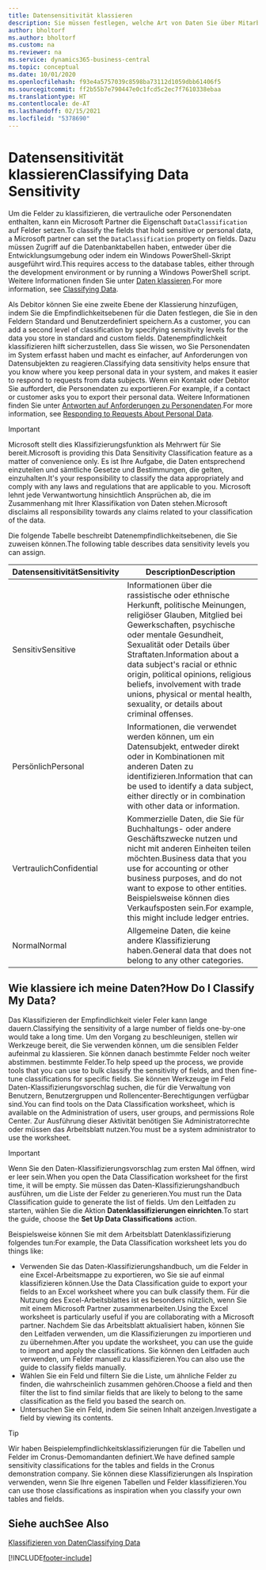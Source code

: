 ```yaml
---
title: Datensensitivität klassieren
description: Sie müssen festlegen, welche Art von Daten Sie über Mitarbeiter speichern, sodass Sie sich auf Datensubjektanforderungen reagieren können.
author: bholtorf
ms.author: bholtorf
ms.custom: na
ms.reviewer: na
ms.service: dynamics365-business-central
ms.topic: conceptual
ms.date: 10/01/2020
ms.openlocfilehash: f93e4a5757039c8598ba73112d1059dbb61406f5
ms.sourcegitcommit: ff2b55b7e790447e0c1fcd5c2ec7f7610338ebaa
ms.translationtype: HT
ms.contentlocale: de-AT
ms.lasthandoff: 02/15/2021
ms.locfileid: "5378690"
---
```

# <a name="classifying-data-sensitivity"></a><span data-ttu-id="f066d-103">Datensensitivität klassieren</span><span class="sxs-lookup"><span data-stu-id="f066d-103">Classifying Data Sensitivity</span></span>
<span data-ttu-id="f066d-104">Um die Felder zu klassifizieren, die vertrauliche oder Personendaten enthalten, kann ein Microsoft Partner die Eigenschaft ```DataClassification``` auf Felder setzen.</span><span class="sxs-lookup"><span data-stu-id="f066d-104">To classify the fields that hold sensitive or personal data, a Microsoft partner can set the ```DataClassification``` property on fields.</span></span> <span data-ttu-id="f066d-105">Dazu müssen Zugriff auf die Datenbanktabellen haben, entweder über die Entwicklungsumgebung oder indem ein Windows PowerShell-Skript ausgeführt wird.</span><span class="sxs-lookup"><span data-stu-id="f066d-105">This requires access to the database tables, either through the development environment or by running a Windows PowerShell script.</span></span> <span data-ttu-id="f066d-106">Weitere Informationen finden Sie unter [Daten klassieren](/dynamics365/business-central/dev-itpro/developer/devenv-classifying-data).</span><span class="sxs-lookup"><span data-stu-id="f066d-106">For more information, see [Classifying Data](/dynamics365/business-central/dev-itpro/developer/devenv-classifying-data).</span></span>  

<span data-ttu-id="f066d-107">Als Debitor können Sie eine zweite Ebene der Klassierung hinzufügen, indem Sie die Empfindlichkeitsebenen für die Daten festlegen, die Sie in den Feldern Standard und Benutzerdefiniert speichern.</span><span class="sxs-lookup"><span data-stu-id="f066d-107">As a customer, you can add a second level of classification by specifying sensitivity levels for the data you store in standard and custom fields.</span></span> <span data-ttu-id="f066d-108">Datenempfindlichkeit klassifizieren hilft sicherzustellen, dass Sie wissen, wo Sie Personendaten im System erfasst haben und macht es einfacher, auf Anforderungen von Datensubjekten zu reagieren.</span><span class="sxs-lookup"><span data-stu-id="f066d-108">Classifying data sensitivity helps ensure that you know where you keep personal data in your system, and makes it easier to respond to requests from data subjects.</span></span> <span data-ttu-id="f066d-109">Wenn ein Kontakt oder Debitor Sie auffordert, die Personendaten zu exportieren.</span><span class="sxs-lookup"><span data-stu-id="f066d-109">For example, if a contact or customer asks you to export their personal data.</span></span> <span data-ttu-id="f066d-110">Weitere Informationen finden Sie unter [Antworten auf Anforderungen zu Personendaten](admin-responding-to-requests-about-personal-data.md).</span><span class="sxs-lookup"><span data-stu-id="f066d-110">For more information, see [Responding to Requests About Personal Data](admin-responding-to-requests-about-personal-data.md).</span></span>

> [!Important]
> <span data-ttu-id="f066d-111">Microsoft stellt dies Klassifizierungsfunktion als Mehrwert für Sie bereit.</span><span class="sxs-lookup"><span data-stu-id="f066d-111">Microsoft is providing this Data Sensitivity Classification feature as a matter of convenience only.</span></span> <span data-ttu-id="f066d-112">Es ist Ihre Aufgabe, die Daten entsprechend einzuteilen und sämtliche Gesetze und Bestimmungen, die gelten, einzuhalten.</span><span class="sxs-lookup"><span data-stu-id="f066d-112">It's your responsibility to classify the data appropriately and comply with any laws and regulations that are applicable to you.</span></span> <span data-ttu-id="f066d-113">Microsoft lehnt jede Verwantwortung hinsichtlich Ansprüchen ab, die im Zusammenhang mit Ihrer Klassifikation von Daten stehen.</span><span class="sxs-lookup"><span data-stu-id="f066d-113">Microsoft disclaims all responsibility towards any claims related to your classification of the data.</span></span>  

<span data-ttu-id="f066d-114">Die folgende Tabelle beschreibt Datenempfindlichkeitsebenen, die Sie zuweisen können.</span><span class="sxs-lookup"><span data-stu-id="f066d-114">The following table describes data sensitivity levels you can assign.</span></span>

|<span data-ttu-id="f066d-115">Datensensitivität</span><span class="sxs-lookup"><span data-stu-id="f066d-115">Sensitivity</span></span>|<span data-ttu-id="f066d-116">Description</span><span class="sxs-lookup"><span data-stu-id="f066d-116">Description</span></span>|
|----|----|
|<span data-ttu-id="f066d-117">Sensitiv</span><span class="sxs-lookup"><span data-stu-id="f066d-117">Sensitive</span></span> | <span data-ttu-id="f066d-118">Informationen über die rassistische oder ethnische Herkunft, politische Meinungen, religiöser Glauben, Mitglied bei Gewerkschaften, psychische oder mentale Gesundheit, Sexualität oder Details über Straftaten.</span><span class="sxs-lookup"><span data-stu-id="f066d-118">Information about a data subject's racial or ethnic origin, political opinions, religious beliefs, involvement with trade unions, physical or mental health, sexuality, or details about criminal offenses.</span></span> |
|<span data-ttu-id="f066d-119">Persönlich</span><span class="sxs-lookup"><span data-stu-id="f066d-119">Personal</span></span> | <span data-ttu-id="f066d-120">Informationen, die verwendet werden können, um ein Datensubjekt, entweder direkt oder in Kombinationen mit anderen Daten zu identifizieren.</span><span class="sxs-lookup"><span data-stu-id="f066d-120">Information that can be used to identify a data subject, either directly or in combination with other data or information.</span></span>|
|<span data-ttu-id="f066d-121">Vertraulich</span><span class="sxs-lookup"><span data-stu-id="f066d-121">Confidential</span></span> | <span data-ttu-id="f066d-122">Kommerzielle Daten, die Sie für Buchhaltungs- oder andere Geschäftszwecke nutzen und nicht mit anderen Einheiten teilen möchten.</span><span class="sxs-lookup"><span data-stu-id="f066d-122">Business data that you use for accounting or other business purposes, and do not want to expose to other entities.</span></span> <span data-ttu-id="f066d-123">Beispielsweise können dies Verkaufsposten sein.</span><span class="sxs-lookup"><span data-stu-id="f066d-123">For example, this might include ledger entries.</span></span>|
|<span data-ttu-id="f066d-124">Normal</span><span class="sxs-lookup"><span data-stu-id="f066d-124">Normal</span></span> | <span data-ttu-id="f066d-125">Allgemeine Daten, die keine andere Klassifizierung haben.</span><span class="sxs-lookup"><span data-stu-id="f066d-125">General data that does not belong to any other categories.</span></span>|

## <a name="how-do-i-classify-my-data"></a><span data-ttu-id="f066d-126">Wie klassiere ich meine Daten?</span><span class="sxs-lookup"><span data-stu-id="f066d-126">How Do I Classify My Data?</span></span>
<span data-ttu-id="f066d-127">Das Klassifizieren der Empfindlichkeit vieler Feler kann lange dauern.</span><span class="sxs-lookup"><span data-stu-id="f066d-127">Classifying the sensitivity of a large number of fields one-by-one would take a long time.</span></span> <span data-ttu-id="f066d-128">Um den Vorgang zu beschleunigen, stellen wir Werkzeuge bereit, die Sie verwenden können, um die sensiblen Felder aufeinmal zu klassieren. Sie können danach bestimmte Felder noch weiter abstimmen. bestimmte Felder.</span><span class="sxs-lookup"><span data-stu-id="f066d-128">To help speed up the process, we provide tools that you can use to bulk classify the sensitivity of fields, and then fine-tune classifications for specific fields.</span></span> <span data-ttu-id="f066d-129">Sie können Werkzeuge im Feld Daten-Klassifizierungsvorschlag suchen, die für die Verwaltung von Benutzern, Benutzergruppen und Rollencenter-Berechtigungen verfügbar sind.</span><span class="sxs-lookup"><span data-stu-id="f066d-129">You can find tools on the Data Classification worksheet, which is available on the Administration of users, user groups, and permissions Role Center.</span></span> <span data-ttu-id="f066d-130">Zur Ausführung dieser Aktivität benötigen Sie Administratorrechte oder müssen das Arbeitsblatt nutzen.</span><span class="sxs-lookup"><span data-stu-id="f066d-130">You must be a system administrator to use the worksheet.</span></span>

> [!Important]
> <span data-ttu-id="f066d-131">Wenn Sie den Daten-Klassifizierungsvorschlag zum ersten Mal öffnen, wird er leer sein.</span><span class="sxs-lookup"><span data-stu-id="f066d-131">When you open the Data Classification worksheet for the first time, it will be empty.</span></span> <span data-ttu-id="f066d-132">Sie müssen das Daten-Klassifizierungshandbuch ausführen, um die Liste der Felder zu generieren.</span><span class="sxs-lookup"><span data-stu-id="f066d-132">You must run the Data Classification guide to generate the list of fields.</span></span> <span data-ttu-id="f066d-133">Um den Leitfaden zu starten, wählen Sie die Aktion **Datenklassifizierungen einrichten**.</span><span class="sxs-lookup"><span data-stu-id="f066d-133">To start the guide, choose the **Set Up Data Classifications** action.</span></span>

<span data-ttu-id="f066d-134">Beispielsweise können Sie mit dem Arbeitsblatt Datenklassifizierung folgendes tun:</span><span class="sxs-lookup"><span data-stu-id="f066d-134">For example, the Data Classification worksheet lets you do things like:</span></span>  

* <span data-ttu-id="f066d-135">Verwenden Sie das Daten-Klassifizierungshandbuch, um die Felder in eine Excel-Arbeitsmappe zu exportieren, wo Sie sie auf einmal klassifizieren können.</span><span class="sxs-lookup"><span data-stu-id="f066d-135">Use the Data Classification guide to export your fields to an Excel worksheet where you can bulk classify them.</span></span> <span data-ttu-id="f066d-136">Für die Nutzung des Excel-Arbeitsblattes ist es besonders nützlich, wenn Sie mit einem Microsoft Partner zusammenarbeiten.</span><span class="sxs-lookup"><span data-stu-id="f066d-136">Using the Excel worksheet is particularly useful if you are collaborating with a Microsoft partner.</span></span> <span data-ttu-id="f066d-137">Nachdem Sie das Arbeitsblatt aktualisiert haben, können Sie den Leitfaden verwenden, um die Klassifizierungen zu importieren und zu übernehmen.</span><span class="sxs-lookup"><span data-stu-id="f066d-137">After you update the worksheet, you can use the guide to import and apply the classifications.</span></span> <span data-ttu-id="f066d-138">Sie können den Leitfaden auch verwenden, um Felder manuell zu klassifizieren.</span><span class="sxs-lookup"><span data-stu-id="f066d-138">You can also use the guide to classify fields manually.</span></span>  
* <span data-ttu-id="f066d-139">Wählen Sie ein Feld und filtern Sie die Liste, um ähnliche Felder zu finden, die wahrscheinlich zusammen gehören.</span><span class="sxs-lookup"><span data-stu-id="f066d-139">Choose a field and then filter the list to find similar fields that are likely to belong to the same classification as the field you based the search on.</span></span>  
* <span data-ttu-id="f066d-140">Untersuchen Sie ein Feld, indem Sie seinen Inhalt anzeigen.</span><span class="sxs-lookup"><span data-stu-id="f066d-140">Investigate a field by viewing its contents.</span></span>  

> [!Tip]
> <span data-ttu-id="f066d-141">Wir haben Beispielempfindlichkeitsklassifizierungen für die Tabellen und Felder im Cronus-Demomandanten definiert.</span><span class="sxs-lookup"><span data-stu-id="f066d-141">We have defined sample sensitivity classifications for the tables and fields in the Cronus demonstration company.</span></span> <span data-ttu-id="f066d-142">Sie können diese Klassifizierungen als Inspiration verwenden, wenn Sie Ihre eigenen Tabellen und Felder klassifizieren.</span><span class="sxs-lookup"><span data-stu-id="f066d-142">You can use those classifications as inspiration when you classify your own tables and fields.</span></span>

## <a name="see-also"></a><span data-ttu-id="f066d-143">Siehe auch</span><span class="sxs-lookup"><span data-stu-id="f066d-143">See Also</span></span>

[<span data-ttu-id="f066d-144">Klassifizieren von Daten</span><span class="sxs-lookup"><span data-stu-id="f066d-144">Classifying Data</span></span>](/dynamics365/business-central/dev-itpro/developer/devenv-classifying-data)  


[!INCLUDE[footer-include](includes/footer-banner.md)]